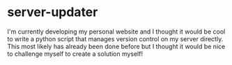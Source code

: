 # server-updater
I'm currently developing my personal website and I thought it would be cool to write a python script that manages version control on my server directly.
This most likely has already been done before but I thought it would be nice to challenge myself to create a solution myself!
